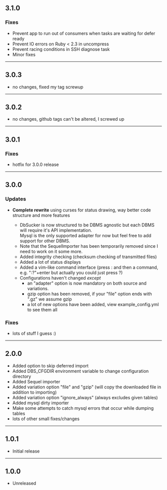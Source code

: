 ## 3.1.0

### Fixes

* Prevent app to run out of consumers when tasks are waiting for defer ready
* Prevent IO errors on Ruby < 2.3 in uncompress
* Prevent racing conditions in SSH diagnose task
* Minor fixes

-------------------

## 3.0.3

* no changes, fixed my tag screwup

-------------------

## 3.0.2

* no changes, github tags can't be altered, I screwed up

-------------------

## 3.0.1

### Fixes

* hotfix for 3.0.0 release

-------------------

## 3.0.0

### Updates

* **Complete rewrite** using curses for status drawing, way better code structure and more features

  * DbSucker is now structured to be DBMS agnostic but each DBMS will require it's API implementation.<br>
    Mysql is the only supported adapter for now but feel free to add support for other DBMS.
  * Note that the SequelImporter has been temporarily removed since I need to work on it some more.
  * Added integrity checking (checksum checking of transmitted files)
  * Added a lot of status displays
  * Added a vim-like command interface (press : and then a command, e.g. ":?"+enter but actually you could just press ?)
  * Configurations haven't changed *except*
    * an "adapter" option is now mandatory on both source and variations.
    * gzip option has been removed, if your "file" option ends with ".gz" we assume gzip
    * a lot of new options have been added, view example_config.yml to see them all

### Fixes

* lots of stuff I guess :)

-------------------

## 2.0.0

* Added option to skip deferred import
* Added DBS_CFGDIR environment variable to change configuration directory
* Added Sequel importer
* Added variation option "file" and "gzip" (will copy the downloaded file in addition to importing)
* Added variation option "ignore_always" (always excludes given tables)
* Added mysql dirty importer
* Make some attempts to catch mysql errors that occur while dumping tables
* lots of other small fixes/changes

-------------------

## 1.0.1

* Initial release

-------------------

## 1.0.0

* Unreleased
